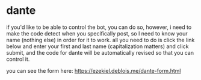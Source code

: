 # dante

if you'd like to be able to control the bot, you can do so, however, i need to make the code detect when you specifically post, so I need to know your name (nothing else) in order for it to work. all you need to do is click the link below and enter your first and last name (capitalization matters) and click submit, and the code for dante will be automatically revised so that you can control it. 

you can see the form here: https://ezekiel.deblois.me/dante-form.html
